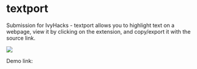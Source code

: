 # textport
Submission for IvyHacks - textport allows you to highlight text on a webpage, view it by clicking on the extension, and copy/export it with the source link.

![](name-of-giphy.gif) 

Demo link: 
